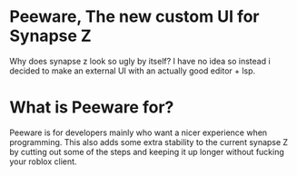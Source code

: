 # Peeware, The new custom UI for Synapse Z
Why does synapse z look so ugly by itself? I have no idea so instead i decided to make an external UI with an actually good editor + lsp.

# What is Peeware for?
Peeware is for developers mainly who want a nicer experience when programming. This also adds some extra stability to the current synapse Z by cutting out some of the steps and keeping it up longer without fucking your roblox client.


